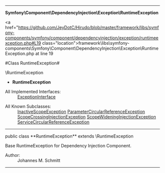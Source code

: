 
- - -

**Symfony\Component\DependencyInjection\Exception\RuntimeException**


<a href="https://github.com/JeyDotC/Hirudo/blob/master/framework/libs/symfony-components/symfony/component/dependencyinjection/exception/runtimeexception.php#L19 class="location">framework\libs\symfony-components\Symfony\Component\DependencyInjection\Exception\RuntimeException.php at line 19</a>

#Class RuntimeException#

\RuntimeException
* **RuntimeException**


<dl>
<dt>All Implemented Interfaces:</dt>
<dd><a href="https://github.com/JeyDotC/Hirudo-docs/blob/master/symfony/component/dependencyinjection/exception/exceptioninterface.html">ExceptionInterface</a> </dd>
</dl>

<dl>
<dt>All Known Subclasses:</dt>
<dd><a href="https://github.com/JeyDotC/Hirudo-docs/blob/master/symfony/component/dependencyinjection/exception/inactivescopeexception.html">InactiveScopeException</a> <a href="https://github.com/JeyDotC/Hirudo-docs/blob/master/symfony/component/dependencyinjection/exception/parametercircularreferenceexception.html">ParameterCircularReferenceException</a> <a href="https://github.com/JeyDotC/Hirudo-docs/blob/master/symfony/component/dependencyinjection/exception/scopecrossinginjectionexception.html">ScopeCrossingInjectionException</a> <a href="https://github.com/JeyDotC/Hirudo-docs/blob/master/symfony/component/dependencyinjection/exception/scopewideninginjectionexception.html">ScopeWideningInjectionException</a> <a href="https://github.com/JeyDotC/Hirudo-docs/blob/master/symfony/component/dependencyinjection/exception/servicecircularreferenceexception.html">ServiceCircularReferenceException</a> </dd>
</dl>



- - -

<p class="signature">public  class **RuntimeException**
extends \RuntimeException

</p>

<div class="comment" id="overview_description"><p>Base RuntimeException for Dependency Injection Component.</p></div>

<dl>
<dt>Author:</dt>
<dd>Johannes M. Schmitt <schmittjoh@gmail.com></dd>
</dl>


- - -

